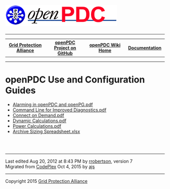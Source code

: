 <html lang="en" xmlns="http://www.w3.org/1999/xhtml">
<head>
<meta charset="utf-8" />
</head>
<body>
<!--HtmlToGmd.Body-->
<h1><a href="https://github.com/GridProtectionAlliance/openPDC/tree/master/Source/Documentation/wiki/openPDC_Home.md"><img src="https://github.com/GridProtectionAlliance/openPDC/blob/master/Source/Documentation/wiki/openPDC_Logo.png" alt="The Open Source Phasor Data Concentrator" /></a></h1>
<hr />
<div id="NavigationMenu">
<table style="width: 100%; border-collapse: collapse; border: 0px solid gray;">
<tr>
<td style="width: 25%; text-align:center;"><b><a href="http://www.gridprotectionalliance.org">Grid Protection Alliance</a></b></td>
<td style="width: 25%; text-align:center;"><b><a href="https://github.com/GridProtectionAlliance/openPDC">openPDC Project on GitHub</a></b></td>
<td style="width: 25%; text-align:center;"><b><a href="https://github.com/GridProtectionAlliance/openPDC/tree/master/Source/Documentation/wiki/openPDC_Home.md">openPDC Wiki Home</a></b></td>
<td style="width: 25%; text-align:center;"><b><a href="https://github.com/GridProtectionAlliance/openPDC/tree/master/Source/Documentation/wiki/openPDC_Documentation_Home.md">Documentation</a></b></td>
</tr>
</table>
</div>
<hr />
<!--/HtmlToGmd.Body-->
<div class="WikiContent">
<div class="wikidoc">
<h1>openPDC Use and Configuration Guides</h1>
<ul>
<li><a href="https://github.com/GridProtectionAlliance/openPDC/blob/master/Source/Documentation/wiki/Use_and_Configuration_Guides.files/Alarming_in_openPDC_and_openPG.pdf">Alarming in openPDC and openPG.pdf</a>
</li><li><a href="https://github.com/GridProtectionAlliance/openPDC/blob/master/Source/Documentation/wiki/Use_and_Configuration_Guides.files/Command_Line_for_Improved_Diagnostics.pdf">Command Line for Improved Diagnostics.pdf</a>
</li><li><a href="https://github.com/GridProtectionAlliance/openPDC/blob/master/Source/Documentation/wiki/Use_and_Configuration_Guides.files/Connect_on_Demand.pdf">Connect on Demand.pdf</a>
</li><li><a href="https://github.com/GridProtectionAlliance/openPDC/blob/master/Source/Documentation/wiki/Use_and_Configuration_Guides.files/Dynamic_Calculations.pdf">Dynamic Calculations.pdf</a>
</li><li><a href="https://github.com/GridProtectionAlliance/openPDC/blob/master/Source/Documentation/wiki/Use_and_Configuration_Guides.files/Power_Calculations.pdf">Power Calculations.pdf</a>
</li><li><a href="https://github.com/GridProtectionAlliance/openPDC/blob/master/Source/Documentation/wiki/Use_and_Configuration_Guides.files/Archive_Sizing_Spreadsheet_473120.xlsx">Archive Sizing Spreadsheet.xlsx</a></li></ul>
<br>
<br>
</div>
</div>
<div id="footer">
<hr />
Last edited <span class="smartDate" title="8/20/2012 8:43:01 PM" LocalTimeTicks="1345520581">Aug 20, 2012 at 8:43 PM</span> by <a id="wikiEditByLink" href="https://github.com/GridProtectionAlliance/openPDC/tree/master/Source/Documentation/wiki/Contributors/rrobertson.md">rrobertson</a>, version 7<br />
Migrated from <a href="http://openpdc.codeplex.com/wikipage?title=Use%20and%20Configuration%20Guides">CodePlex</a> Oct 4, 2015 by <a href="https://github.com/GridProtectionAlliance/openPDC/tree/master/Source/Documentation/wiki/Contributors/ajstadlin.md">ajs</a>
</div>
<!--HtmlToGmd.Foot-->
<div id="copyright">
<hr />
Copyright 2015 <a href="http://www.gridprotectionoalliance.org">Grid Protection Alliance</a>
</div>
<!--/HtmlToGmd.Foot-->
</body>
</html>
